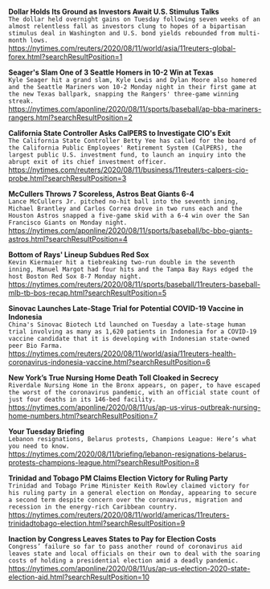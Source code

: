**Dollar Holds Its Ground as Investors Await U.S. Stimulus Talks**\
`The dollar held overnight gains on Tuesday following seven weeks of an almost relentless fall as investors clung to hopes of a bipartisan stimulus deal in Washington and U.S. bond yields rebounded from multi-month lows.`\
https://nytimes.com/reuters/2020/08/11/world/asia/11reuters-global-forex.html?searchResultPosition=1

**Seager's Slam One of 3 Seattle Homers in 10-2 Win at Texas**\
`Kyle Seager hit a grand slam, Kyle Lewis and Dylan Moore also homered and the Seattle Mariners won 10-2 Monday night in their first game at the new Texas ballpark, snapping the Rangers' three-game winning streak.`\
https://nytimes.com/aponline/2020/08/11/sports/baseball/ap-bba-mariners-rangers.html?searchResultPosition=2

**California State Controller Asks CalPERS to Investigate CIO's Exit**\
`The California State Controller Betty Yee has called for the board of the California Public Employees' Retirement System (CalPERS), the largest public U.S. investment fund, to launch an inquiry into the abrupt exit of its chief investment officer.`\
https://nytimes.com/reuters/2020/08/11/business/11reuters-calpers-cio-probe.html?searchResultPosition=3

**McCullers Throws 7 Scoreless, Astros Beat Giants 6-4**\
`Lance McCullers Jr. pitched no-hit ball into the seventh inning, Michael Brantley and Carlos Correa drove in two runs each and the Houston Astros snapped a five-game skid with a 6-4 win over the San Francisco Giants on Monday night.`\
https://nytimes.com/aponline/2020/08/11/sports/baseball/bc-bbo-giants-astros.html?searchResultPosition=4

**Bottom of Rays' Lineup Subdues Red Sox**\
`Kevin Kiermaier hit a tiebreaking two-run double in the seventh inning, Manuel Margot had four hits and the Tampa Bay Rays edged the host Boston Red Sox 8-7 Monday night.`\
https://nytimes.com/reuters/2020/08/11/sports/baseball/11reuters-baseball-mlb-tb-bos-recap.html?searchResultPosition=5

**Sinovac Launches Late-Stage Trial for Potential COVID-19 Vaccine in Indonesia**\
`China's Sinovac Biotech Ltd launched on Tuesday a late-stage human trial involving as many as 1,620 patients in Indonesia for a COVID-19 vaccine candidate that it is developing with Indonesian state-owned peer Bio Farma.`\
https://nytimes.com/reuters/2020/08/11/world/asia/11reuters-health-coronavirus-indonesia-vaccine.html?searchResultPosition=6

**New York’s True Nursing Home Death Toll Cloaked in Secrecy**\
`Riverdale Nursing Home in the Bronx appears, on paper, to have escaped the worst of the coronavirus pandemic, with an official state count of just four deaths in its 146-bed facility.`\
https://nytimes.com/aponline/2020/08/11/us/ap-us-virus-outbreak-nursing-home-numbers.html?searchResultPosition=7

**Your Tuesday Briefing**\
`Lebanon resignations, Belarus protests, Champions League: Here’s what you need to know.`\
https://nytimes.com/2020/08/11/briefing/lebanon-resignations-belarus-protests-champions-league.html?searchResultPosition=8

**Trinidad and Tobago PM Claims Election Victory for Ruling Party**\
`Trinidad and Tobago Prime Minister Keith Rowley claimed victory for his ruling party in a general election on Monday, appearing to secure a second term despite concern over the coronavirus, migration and recession in the energy-rich Caribbean country.`\
https://nytimes.com/reuters/2020/08/11/world/americas/11reuters-trinidadtobago-election.html?searchResultPosition=9

**Inaction by Congress Leaves States to Pay for Election Costs**\
`Congress’ failure so far to pass another round of coronavirus aid leaves state and local officials on their own to deal with the soaring costs of holding a presidential election amid a deadly pandemic.`\
https://nytimes.com/aponline/2020/08/11/us/ap-us-election-2020-state-election-aid.html?searchResultPosition=10

